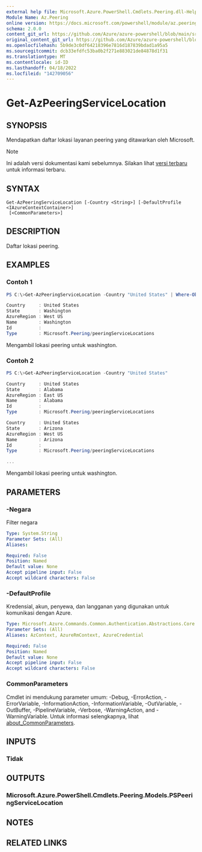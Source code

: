 ```yaml
---
external help file: Microsoft.Azure.PowerShell.Cmdlets.Peering.dll-Help.xml
Module Name: Az.Peering
online version: https://docs.microsoft.com/powershell/module/az.peering/get-azpeeringservicelocation
schema: 2.0.0
content_git_url: https://github.com/Azure/azure-powershell/blob/main/src/Peering/Peering/help/Get-AzPeeringServiceLocation.md
original_content_git_url: https://github.com/Azure/azure-powershell/blob/main/src/Peering/Peering/help/Get-AzPeeringServiceLocation.md
ms.openlocfilehash: 5b9de3c0df64218396e7816d187839bdad1a95a5
ms.sourcegitcommit: dcb33efdfc53ba0b2f271e883021de84878d1f31
ms.translationtype: MT
ms.contentlocale: id-ID
ms.lasthandoff: 04/18/2022
ms.locfileid: "142709056"
---
```

# Get-AzPeeringServiceLocation

## SYNOPSIS
Mendapatkan daftar lokasi layanan peering yang ditawarkan oleh Microsoft.

> [!NOTE]
>Ini adalah versi dokumentasi kami sebelumnya. Silakan lihat [versi terbaru](/powershell/module/az.peering/get-azpeeringservicelocation) untuk informasi terbaru.

## SYNTAX

```
Get-AzPeeringServiceLocation [-Country <String>] [-DefaultProfile <IAzureContextContainer>]
 [<CommonParameters>]
```

## DESCRIPTION
Daftar lokasi peering.

## EXAMPLES

### Contoh 1
```powershell
PS C:\>Get-AzPeeringServiceLocation -Country "United States" | Where-Object { $_.State -match "Washington"}

Country     : United States
State       : Washington
AzureRegion : West US
Name        : Washington
Id          :
Type        : Microsoft.Peering/peeringServiceLocations
```

Mengambil lokasi peering untuk washington.

### Contoh 2
```powershell
PS C:\>Get-AzPeeringServiceLocation -Country "United States"

Country     : United States
State       : Alabama
AzureRegion : East US
Name        : Alabama
Id          :
Type        : Microsoft.Peering/peeringServiceLocations

Country     : United States
State       : Arizona
AzureRegion : West US
Name        : Arizona
Id          :
Type        : Microsoft.Peering/peeringServiceLocations

...
```

Mengambil lokasi peering untuk washington.

## PARAMETERS

### -Negara
Filter negara

```yaml
Type: System.String
Parameter Sets: (All)
Aliases:

Required: False
Position: Named
Default value: None
Accept pipeline input: False
Accept wildcard characters: False
```

### -DefaultProfile
Kredensial, akun, penyewa, dan langganan yang digunakan untuk komunikasi dengan Azure.

```yaml
Type: Microsoft.Azure.Commands.Common.Authentication.Abstractions.Core.IAzureContextContainer
Parameter Sets: (All)
Aliases: AzContext, AzureRmContext, AzureCredential

Required: False
Position: Named
Default value: None
Accept pipeline input: False
Accept wildcard characters: False
```

### CommonParameters
Cmdlet ini mendukung parameter umum: -Debug, -ErrorAction, -ErrorVariable, -InformationAction, -InformationVariable, -OutVariable, -OutBuffer, -PipelineVariable, -Verbose, -WarningAction, and -WarningVariable. Untuk informasi selengkapnya, lihat [about_CommonParameters](http://go.microsoft.com/fwlink/?LinkID=113216).

## INPUTS

### Tidak

## OUTPUTS

### Microsoft.Azure.PowerShell.Cmdlets.Peering.Models.PSPeeringServiceLocation

## NOTES

## RELATED LINKS
